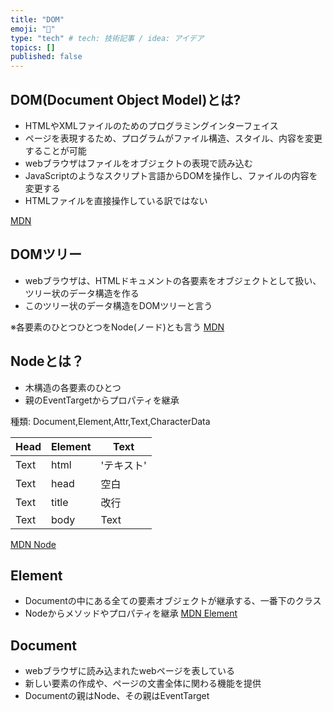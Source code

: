 ```yaml
---
title: "DOM"
emoji: "🎃"
type: "tech" # tech: 技術記事 / idea: アイデア
topics: []
published: false
---
```


## DOM(Document Object Model)とは?
* HTMLやXMLファイルのためのプログラミングインターフェイス
* ページを表現するため、プログラムがファイル構造、スタイル、内容を変更することが可能
* webブラウザはファイルをオブジェクトの表現で読み込む
* JavaScriptのようなスクリプト言語からDOMを操作し、ファイルの内容を変更する
* HTMLファイルを直接操作している訳ではない

[MDN](https://developer.mozilla.org/ja/docs/Web/API/Document_Object_Model/Introduction)

## DOMツリー
* webブラウザは、HTMLドキュメントの各要素をオブジェクトとして扱い、ツリー状のデータ構造を作る
* このツリー状のデータ構造をDOMツリーと言う


※各要素のひとつひとつをNode(ノード)とも言う
[MDN ](https://developer.mozilla.org/ja/docs/Web/API/Document_Object_Model/Using_the_W3C_DOM_Level_1_Core)
## Nodeとは？
* 木構造の各要素のひとつ
* 親のEventTargetからプロパティを継承

種類: Document,Element,Attr,Text,CharacterData

| Head | Element | Text |
| ---- | ---- | ---- |
| Text | html | 'テキスト' |
| Text | head | 空白 |
| Text | title | 改行 |
| Text | body | Text |


[MDN Node](https://developer.mozilla.org/ja/docs/Web/API/Node)

## Element
* Documentの中にある全ての要素オブジェクトが継承する、一番下のクラス
* Nodeからメソッドやプロパティを継承
[MDN Element](https://developer.mozilla.org/ja/docs/Web/API/Element)

## Document 
* webブラウザに読み込まれたwebページを表している
* 新しい要素の作成や、ページの文書全体に関わる機能を提供
* Documentの親はNode、その親はEventTarget

